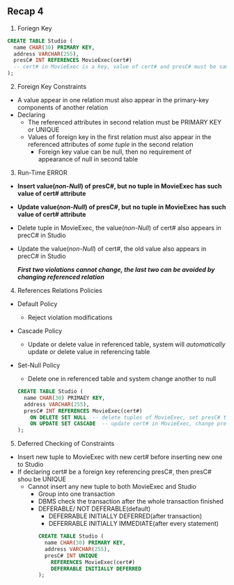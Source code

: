 ## Recap 4

1. Foriegn Key
  ```sql
  CREATE TABLE Studio (
    name CHAR(30) PRIMARY KEY,
    address VARCHAR(255),
    presC# INT REFERENCES MovieExec(cert#) 
    -- cert# in MovieExec is a key, value of cert# and presC# must be same
  );
  ```

2. Foreign Key Constraints
  - A value appear in one relation must also appear in the primary-key components of another relation
  - Declaring
    * The referenced attributes in second relation must be PRIMARY KEY or UNIQUE
    * Values of foreign key in the first relation must also appear in the referenced attributes of _some tuple_ in the second relation
      * Foreign key value can be null, then no requirement of appearance of null in second table

3. Run-Time ERROR
  - **Insert value(_non-Null_) of presC#, but no tuple in MovieExec has such value of cert# attribute**
  - **Update value(_non-Null_) of presC#, but no tuple in MovieExec has such value of cert# attribute**
  - Delete tuple in MovieExec, the value(_non-Null_) of cert# also appears in precC# in Studio
  - Update the value(_non-Null_) of cert#, the old value also appears in precC# in Studio
  
    ***First two violations cannot change, the last two can be avoided by changing referenced relation***

4. References Relations Policies
  - Default Policy
    * Reject violation modifications
    
  - Cascade Policy
    * Update or delete value in referenced table, system will _automatically_ update or delete value in referencing table
    
  - Set-Null Policy
    * Delete one in referenced table and system change another to null
  
    ```sql
    CREATE TABLE Studio (
      name CHAR(30) PRIMAEY KEY,
      address VARCHAR(255),
      presC# INT REFERENCES MovieExec(cert#)
        ON DELETE SET NULL  -- delete tuples of MovieExec, set presC# to null
        ON UPDATE SET CASCADE  -- update cert# in MovieExec, change presC# in Studio
    );
    ```

5. Deferred Checking of Constraints
  - Insert new tuple to MovieExec with new cert# before inserting new one to Studio
  - If declaring cert# be a foreign key referencing presC#, then presC# shou be UNIQUE
    - Cannot insert any new tuple to both MovieExec and Studio
      * Group into one transaction
      * DBMS check the transaction after the whole transaction finished
      * DEFERABLE/ NOT DEFERABLE(default)
        - DEFERRABLE INITIALLY DEFERRED(after transaction)
        - DEFERRABLE INITIALLY IMMEDIATE(after every statement)
        ```sql
        CREATE TABLE Studio (
          name CHAR(30) PRIMARY KEY,
          address VARCHAR(255),
          presC# INT UNIQUE
            REFERENCES MovieExec(cert#)
            DEFERRABLE INITIALLY DEFERRED
        );
        ```
    
